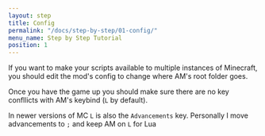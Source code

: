 ```yaml
---
layout: step
title: Config
permalink: "/docs/step-by-step/01-config/"
menu_name: Step by Step Tutorial
position: 1
---
```


If you want to make your scripts available to multiple instances of Minecraft,
you should edit the mod's config to change where AM's root folder goes.


Once you have the game up you should make sure there are no key confllicts with AM's keybind (`L` by default).
<div class="note">In newer versions of MC <code>L</code> is also the <code>Advancements</code> key. Personally I move advancements to <code>;</code> and keep AM on <code>L</code> for Lua</div>
